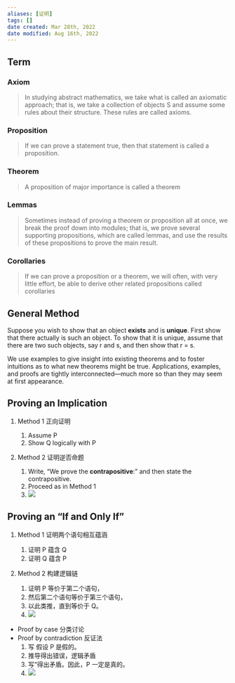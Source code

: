 ```yaml
---
aliases: [证明]
tags: [] 
date created: Mar 28th, 2022
date modified: Aug 16th, 2022
---
```

## Term
### Axiom
> In studying abstract mathematics, we take what is called an axiomatic approach; that is, we take a collection of objects S and assume some rules about their structure. These rules are called axioms.

### Proposition
> If we can prove a statement true, then that statement is called a proposition.

### Theorem
> A proposition of major importance is called a theorem

### Lemmas
> Sometimes instead of proving a theorem or proposition all at once, we break the proof down into modules; that is, we prove several supporting propositions, which are called lemmas, and use the results of these propositions to prove the main result.

### Corollaries
> If we can prove a proposition or a theorem, we will often, with very little effort, be able to derive other related propositions called corollaries

## General Method
Suppose you wish to show that an object **exists** and is **unique**. First show that there actually is such an object. To show that it is unique, assume that there are two such objects, say r and s, and then show that r = s.  

We use examples to give insight into existing theorems and to foster intuitions as to what new theorems might be true. Applications, examples, and proofs are tightly interconnected—much more so than they may seem at first appearance.


## Proving an Implication
1. Method 1 正向证明
	1. Assume P
	2. Show Q logically with P

2. Method 2 证明逆否命题
	1. Write, “We prove the **contrapositive**:” and then state the contrapositive.
	2. Proceed as in Method 1
	3. ![](https://s2.loli.net/2022/03/28/x6RUnPLKTEsyXl4.png)


## Proving an “If and Only If”
1. Method 1 证明两个语句相互蕴涵
	1. 证明 P 蕴含 Q
	2. 证明 Q 蕴含 P

2. Method 2 构建逻辑链
	1. 证明 P 等价于第二个语句，
	2. 然后第二个语句等价于第三个语句，
	3. 以此类推，直到等价于 Q。
	4. ![](https://s2.loli.net/2022/03/28/IYwDVHkvyhzAS51.png)

- Proof by case 分类讨论
- Proof by contradiction 反证法
	1. 写 假设 P 是假的。
	2. 推导得出错误，逻辑矛盾
	3. 写“得出矛盾。因此，P 一定是真的。
	4. ![](https://s2.loli.net/2022/03/28/7c6Q8CvxXKu9woz.png)
